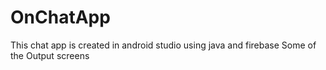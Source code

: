 # OnChatApp
This chat app is created in android studio using java and firebase
Some of the Output screens
